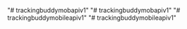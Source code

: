 "# trackingbuddymobapiv1" 
"# trackingbuddymobapiv1" 
"# trackingbuddymobileapiv1" 
"# trackingbuddymobileapiv1" 
